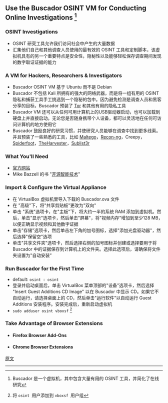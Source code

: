 ## Use the Buscador OSINT VM for Conducting Online Investigations [^1]

### OSINT Investigations

- OSINT 研究工具允许我们访问社会中产生的大量数据
- 汇集他们自己和其他调查人员使用的最有效的 OSINT 工具和定制脚本，该虚拟机具有的另一个重要特点是安全性，隐秘性以及能够轻松保存调查期间发现的数字取证证据的能力

### A VM for Hackers, Researchers & Investigators

- Buscador OSINT VM 基于 Ubuntu 而不是 Debian
- Buscador 不包括 Kali 所拥有的强大的网络武器，而是将一组有用的 OSINT  隐私和捕获工具手工挑选到一个隐秘的包中。因为避免检测是调查人员和黑客分享的目标，Buscador 预装了 [Tor](https://null-byte.wonderhowto.com/how-to/tor/) 和其他有用的隐私工具
- Buscador VM 还可以从任何可用计算机上的USB驱动器启动，也可以加载到硬盘上并直接启动。无论您是否随身携带个人设备，都可以灵活地在任何可访问计算机的地方使用它
- Buscador 鼓励良好的研究习惯，并使研究人员能够在调查中找到更多线索。并且预装了一些熟悉的工具，比如 [Maltego](https://null-byte.wonderhowto.com/collection/maltego/)，[Recon-ng](https://null-byte.wonderhowto.com/how-to/hack-like-pro-reconnaissance-with-recon-ng-part-1-getting-started-0169854/)，Creepy，[Spiderfoot](https://null-byte.wonderhowto.com/how-to/use-spiderfoot-for-osint-gathering-0180063/)，[TheHarvester](https://null-byte.wonderhowto.com/how-to/scrape-target-email-addresses-with-theharvester-0176307/)，[Sublist3r](https://null-byte.wonderhowto.com/how-to/quickly-look-up-valid-subdomains-for-any-website-0184426/)

### What You'll Need

- [官方网站](https://inteltechniques.com/buscador/)
- Mike Bazzell 的书 "[开源智能技术](https://www.amazon.com.au/Open-Source-Intelligence-Techniques-Information/dp/1984201573/?tag=wnbau-22)"

### Import & Configure the Virtual Appliance

- 在 VirtualBox 虚拟机里导入下载的 Buscador.ova 文件
- 在 "高级"下，将"共享剪贴板"更改为"双向"
- 单击 "系统"选项卡，在"主板"下，将大约一半的系统 RAM 添加到虚拟机。然后，单击"显示"选项卡，然后单击"屏幕"，将"视频内存"增加到至少128 MB，以便正确显示视频和其他数字证据
- 单击"存储"选项卡，然后单击左下角的加号图标，选择"添加光盘驱动器"，然后选择"保留空"选项
- 单击"共享文件夹"选项卡，然后选择右侧的加号图标并创建或选择要用于将Buscador 中的证据保存到计算机上的文件夹。选择此选项后，请确保将文件夹设置为"自动安装”

### Run Buscador for the First Time

- default: `osint : osint`
- 登录并启动桌面后，单击 VirtualBox 菜单顶部的"设备"选项卡，然后选择 "Insert Guest Additions CD Image" 以在 Buscador 中显示 CD。如果它不自动运行，请选择桌面上的 CD，然后单击"运行软件"以自动运行 Guest Additions 安装程序。安装完成后，重新启动虚拟机
- `sudo adduser osint vboxsf` [^2]

### Take Advantage of Browser Extensions

- #### Firefox Browser Add-Ons

- #### Chrome Browser Extensions



[原文](https://null-byte.wonderhowto.com/how-to/use-buscador-osint-vm-for-conducting-online-investigations-0186611/)

---

[^1]: Buscador 是一个虚拟机，其中包含大量有用的 OSINT 工具，并简化了在线研究
[^2]: 将 `osint `用户添加到 `vboxsf `用户组

